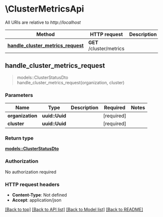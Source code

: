# \ClusterMetricsApi

All URIs are relative to *http://localhost*

Method | HTTP request | Description
------------- | ------------- | -------------
[**handle_cluster_metrics_request**](ClusterMetricsApi.md#handle_cluster_metrics_request) | **GET** /cluster/metrics | 



## handle_cluster_metrics_request

> models::ClusterStatusDto handle_cluster_metrics_request(organization, cluster)


### Parameters


Name | Type | Description  | Required | Notes
------------- | ------------- | ------------- | ------------- | -------------
**organization** | **uuid::Uuid** |  | [required] |
**cluster** | **uuid::Uuid** |  | [required] |

### Return type

[**models::ClusterStatusDto**](ClusterStatusDto.md)

### Authorization

No authorization required

### HTTP request headers

- **Content-Type**: Not defined
- **Accept**: application/json

[[Back to top]](#) [[Back to API list]](../README.md#documentation-for-api-endpoints) [[Back to Model list]](../README.md#documentation-for-models) [[Back to README]](../README.md)


